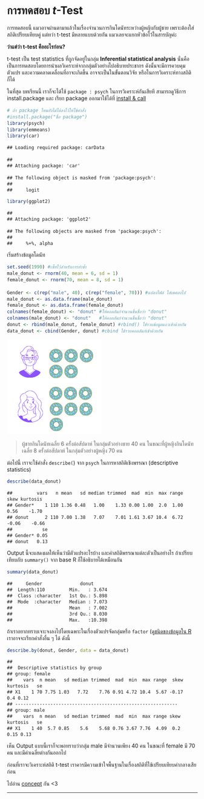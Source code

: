 # การทดสอบ *t*-Test

การทดสอบนี้ แมวอาจผ่านตามาแล้วในเรื่องจำนวนการกินโดนัทระหว่างผู้หญิงกับผู้ชาย เพราะต้องใส่สถิติเปรียบเทียบคู่ แต่ทว่า t-test มีหลายแบบด้วยกัน แมวเลยจะแยกหัวข้อไว้ในสารบัญค่ะ

**ว่าแต่ว่า t-test คืออะไรก่อน?**

t-test เป็น test statistics ที่ถูกจัดอยู่ในกลุ่ม **Inferential statistical analysis** นั่นคือ เป็นการทดสอบโดยการนำผลวิเคราะห์จากกลุ่มตัวอย่างไปอธิบายประชากร ดังนั้นจะมีการควบคุมตัวแปร และความคลาดเคลื่อนที่อาจะเกิดขึ้น อาจจะเป็นในขั้นตอนวิจัย หรือในการวิเคราะห์ทางสถิติก็ได้

ในที่สุด บทเรียนนี้ เราก็จะได้ใช้ `package : psych` ในการวิเคราะห์กันเสียที สามารถดูวิธีการ install.package และ เรียก package ออกมาใช้ได้ที่ [install & call](https://amaiesc.github.io/study_r/install_pac_.html)


``` r
# ถ้า package ไหนยังไม่ได้ลงไว้ให้ใช้คำสั่ง
#install.package("ชื่อ package")
library(psych)
library(emmeans)
library(car)
```

    ## Loading required package: carData

    ## 
    ## Attaching package: 'car'

    ## The following object is masked from 'package:psych':
    ## 
    ##     logit


``` r
library(ggplot2)
```


    ## 
    ## Attaching package: 'ggplot2'

    ## The following objects are masked from 'package:psych':
    ## 
    ##     %+%, alpha


เริ่มสร้างข้อมูลโดนัท

``` r
set.seed(1990) #เซ็ทไว้สำหรับการทำซ้ำ
male_donut <- rnorm(40, mean = 6, sd = 1)
female_donut <- rnorm(70, mean = 8, sd = 1)

Gender <- c(rep("male", 40), c(rep("female", 70))) #แปลงไฟล์ ใส่เพศลงไป
male_donut <- as.data.frame(male_donut)
female_donut <- as.data.frame(female_donut)
colnames(female_donut) <- "donut" #ให้คอลลัมภ์จำนวนชิ้นชื่อว่า "donut"
colnames(male_donut) <- "donut"   #ให้คอลลัมภ์จำนวนชิ้นชื่อว่า "donut"
donut <- rbind(male_donut, female_donut) #rbind() ใช้รวบข้อมูลแถวเข้าด้วยกัน
data_donut <- cbind(Gender, donut) #cbind ใช้รวบคอลลัมภ์เข้าด้วยกัน
```

![donut](https://github.com/amaiesc/study_r/blob/master/docs/Male.png?raw=true)

> ผู้ชายกินโดนัทเฉลี่ย 6 ครั้งต่อสัปดาห์ ในกลุ่มตัวอย่างชาย 40 คน 
> ในขณะที่ผู้หญิงกินโดนัทเฉลี่ย 8 ครั้งต่อสัปดาห์ ในกลุ่มตัวอย่างผู้หญิง 70 คน
> 

ต่อไปนี้ เราจะใช้คำสั่ง `describe(`) จาก `psych` ในการหาสถิติเชิงพรรณา (descriptive statistics)

``` r
describe(data_donut)
```

    ##         vars   n mean   sd median trimmed  mad  min  max range  skew kurtosis
    ## Gender*    1 110 1.36 0.48   1.00    1.33 0.00 1.00  2.0  1.00  0.56    -1.70
    ## donut      2 110 7.00 1.38   7.07    7.01 1.61 3.67 10.4  6.72 -0.06    -0.66
    ##           se
    ## Gender* 0.05
    ## donut   0.13

Output นี้จะแสดงผลให้เห็นว่ามีตัวแปรอะไรบ้าง และค่าสถิติพรรณาแต่ละตัวเป็นอย่างไร ถ้าเปรียบเทียบกับ `summary()` จาก base R ก็ใช้อธิบายได้เหมือนกัน

``` r
summary(data_donut)
```
    ##     Gender              donut       
    ##  Length:110         Min.   : 3.674  
    ##  Class :character   1st Qu.: 5.898  
    ##  Mode  :character   Median : 7.073  
    ##                     Mean   : 7.002  
    ##                     3rd Qu.: 8.030  
    ##                     Max.   :10.398


ถ้าเราอยากทราบเจาะจงลงไปโดยเฉพาะในเรื่องตัวแปรจัดกลุ่มหรือ `factor` (ดู[ชนิดของข้อมูลใน R](https://amaiesc.github.io/study_r/type_of_.html) เราอาจจะเรียกคำสั่งอื่น ๆ ได้ ดังนี้

``` r
describe.by(donut, Gender, data = data_donut)
```

    ## 
    ##  Descriptive statistics by group 
    ## group: female
    ##    vars  n mean   sd median trimmed  mad  min  max range  skew kurtosis   se
    ## X1    1 70 7.75 1.03   7.72    7.76 0.91 4.72 10.4  5.67 -0.17      0.4 0.12
    ## ------------------------------------------------------------ 
    ## group: male
    ##    vars  n mean   sd median trimmed  mad  min  max range skew kurtosis   se
    ## X1    1 40  5.7 0.85    5.6    5.68 0.76 3.67 7.76  4.09  0.2     0.15 0.13



เห็น Output แบบนี้เราก็จะพอทราบว่ากลุ่ม male มีจำนวนเพียง 40 คน ในขณะที่ female มี 70 คน และมีค่าเฉลี่ยต่างกันออกไป

ก่อนที่เราจะวิเคราะห์สถิติ t-test เราควรมีความเข้าใจพื้นฐานในเรื่องสถิติที่ใช้เปรียบเทียบค่ากลางเสียก่อน

ไปอ่าน [concept](http://amaiesc.github.io/study_rp/CLT.html) กัน <3

__________
